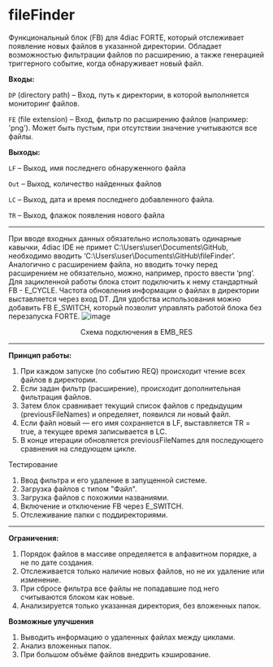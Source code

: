 # fileFinder
Функциональный блок (FB) для 4diac FORTE, который отслеживает появление новых файлов в указанной директории. Обладает возможностью фильтрации файлов по расширению, а также генерацией триггерного событие, когда обнаруживает новый файл.  

**Входы:**

`DP` (directory path) – Вход, путь к директории, в которой выполняется мониторинг файлов.

`FE` (file extension) – Вход, фильтр по расширению файлов (например: 'png'). Может быть пустым, при отсутствии значение учитываются все файлы.

**Выходы:**

`LF` – Выход, имя последнего обнаруженного файла

`Out` – Выход, количество найденных файлов

`LC` – Выход, дата и время последнего добавленного файла.

`TR` – Выход, флажок появления нового файла

------------------

При вводе входных данных обязательно использовать одинарные кавычки, 4diac IDE не примет C:\Users\user\Documents\GitHub, необходимо вводить ‘C:\Users\user\Documents\GitHub\fileFinder’. 
Аналогично с расширением файла, но вводить точку перед расширением не обязательно, можно, например, просто ввести ‘png’.
Для зацикленной работы блока стоит подключить к нему стандартный FB - E_CYCLE. Частота обновления информации о файлах в директории выставляется через вход DT. Для удобства использования можно добавить FB E_SWITCH, который позволит управлять работой блока без перезапуска FORTE. 
![image](https://github.com/user-attachments/assets/4e7dda48-5928-497e-bba0-7f949f7f2cb2)

<center> Схема подключения в EMB_RES </center>

--------------------------------------------------------

**Принцип работы:**

1.	При каждом запуске (по событию REQ) происходит чтение всех файлов в директории.
2.	Если задан фильтр (расширение), происходит дополнительная фильтрация файлов.
3.	Затем блок сравнивает текущий список файлов с предыдущим (previousFileNames) и определяет, появился ли новый файл.
4.	Если файл новый — его имя сохраняется в LF, выставляется TR = true, а текущее время записывается в LC.
5.	В конце итерации обновляется previousFileNames для последующего сравнения на следующем цикле.

Тестирование

1. Ввод фильтра и его удаление в запущенной системе.
2. Загрузка файлов с типом "Файл".
3. Загрузка файлов с похожими названиями.
4. Включение и отключение FB через E_SWITCH.
5. Отслеживание папки с поддиректориями. 

-----------------------------------------------------
   
**Ограничения:**

1.	Порядок файлов в массиве определяется в алфавитном порядке, а не по дате создания.
2.	Отслеживается только наличие новых файлов, но не их удаление или изменение.
3.	При сбросе фильтра все файлы не попадавшие под него считываются блоком как новые.
4.	Анализируется только указанная директория, без вложенных папок.
   
**Возможные улучшения**

1.	Выводить информацию о удаленных файлах между циклами.
2.	Анализ вложенных папок.
3.	При большом объёме файлов внедрить кэширование.


